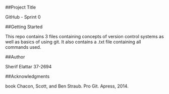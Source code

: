 ##Project Title

GitHub - Sprint 0

##Getting Started

This repo contains 3 files containing concepts of version control systems as well as basics of using git. It also contains a .txt file containing all commands used.

##Author

Sherif Elattar 37-2694

##Acknowledgments

book Chacon, Scott, and Ben Straub. Pro Git. Apress, 2014.